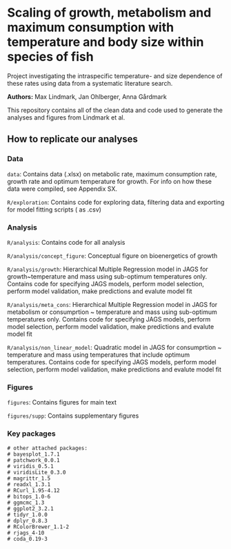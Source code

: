 # Scaling of growth, metabolism and maximum consumption with temperature and body size within species of fish
Project investigating the intraspecific temperature- and size dependence of these rates using data from a systematic literature search.

**Authors:** Max Lindmark, Jan Ohlberger, Anna Gårdmark

This repository contains all of the clean data and code used to generate the analyses and figures from Lindmark et al. 

## How to replicate our analyses

### Data
`data`: Contains data (.xlsx) on metabolic rate, maximum consumption rate, growth rate and optimum temperature for growth. For info on how these data were compiled, see Appendix SX.

`R/exploration`: Contains code for exploring data, filtering data and exporting for model fitting scripts ( as .csv)

### Analysis
`R/analysis`: Contains code for all analysis

`R/analysis/concept_figure`: Conceptual figure on bioenergetics of growth

`R/analysis/growth`: Hierarchical Multiple Regression model in JAGS for growth~temperature and mass using sub-optimum temperatures only. Contains code for specifying JAGS models, perform model selection, perform model validation, make predictions and evalute model fit

`R/analysis/meta_cons`: Hierarchical Multiple Regression model in JAGS for metabolism or consumprtion ~ temperature and mass using sub-optimum temperatures only. Contains code for specifying JAGS models, perform model selection, perform model validation, make predictions and evalute model fit

`R/analysis/non_linear_model`: Quadratic model in JAGS for consumprtion ~ temperature and mass using temperatures that include optimum temperatures. Contains code for specifying JAGS models, perform model selection, perform model validation, make predictions and evalute model fit

### Figures
`figures`: Contains figures for main text

`figures/supp`: Contains supplementary figures


### Key packages
```{r}
# other attached packages:
# bayesplot_1.7.1
# patchwork_0.0.1
# viridis_0.5.1
# viridisLite_0.3.0
# magrittr_1.5
# readxl_1.3.1
# RCurl_1.95-4.12
# bitops_1.0-6
# ggmcmc_1.3
# ggplot2_3.2.1
# tidyr_1.0.0
# dplyr_0.8.3
# RColorBrewer_1.1-2
# rjags_4-10
# coda_0.19-3    
```

